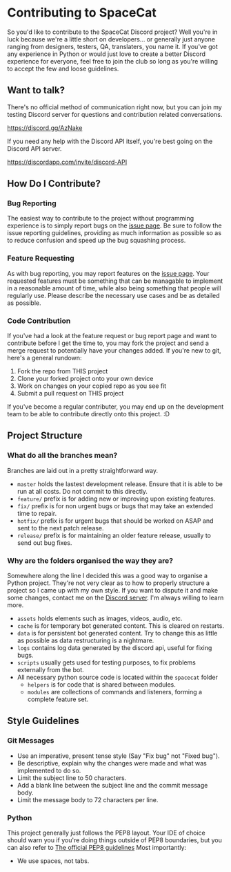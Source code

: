 # Contributing to SpaceCat

So you'd like to contribute to the SpaceCat Discord project? Well you're in luck because we're a little short on developers... or generally just anyone ranging from designers, testers, QA, translaters, you name it. If you've got any experience in Python or would just love to create a better Discord experience for everyone, feel free to join the club so long as you're willing to accept the few and loose guidelines.

## Want to talk?
There's no official method of communication right now, but you can join my testing Discord server for questions and contribution related conversations.

https://discord.gg/AzNake

If you need any help with the Discord API itself, you're best going on the Discord API server.

https://discordapp.com/invite/discord-API


## How Do I Contribute?

### Bug Reporting
The easiest way to contribute to the project without programming experience is to simply report bugs on the [issue page](https://gitlab.com/Mizarc/spacecat-discord-bot/-/issues). Be sure to follow the issue reporting guidelines, providing as much information as possible so as to reduce confusion and speed up the bug squashing process.

### Feature Requesting
As with bug reporting, you may report features on the [issue page](https://gitlab.com/Mizarc/spacecat-discord-bot/-/issues). Your requested features must be something that can be managable to implement in a reasonable amount of time, while also being something that people will regularly use. Please describe the necessary use cases and be as detailed as possible.

### Code Contribution
If you've had a look at the feature request or bug report page and want to contribute before I get the time to, you may fork the project and send a merge request to potentially have your changes added. If you're new to git, here's a general rundown:

1. Fork the repo from THIS project
2. Clone your forked project onto your own device
3. Work on changes on your copied repo as you see fit
4. Submit a pull request on THIS project

If you've become a regular contributer, you may end up on the development team to be able to contribute directly onto this project. :D

## Project Structure

### What do all the branches mean?
Branches are laid out in a pretty straightforward way.
- `master` holds the lastest development release. Ensure that it is able to be run at all costs. Do not commit to this directly.
- `feature/` prefix is for adding new or improving upon existing features.
- `fix/` prefix is for non urgent bugs or bugs that may take an extended time to repair.
- `hotfix/` prefix is for urgent bugs that should be worked on ASAP and sent to the next patch release.
- `release/` prefix is for maintaining an older feature release, usually to send out bug fixes.

### Why are the folders organised the way they are?
Somewhere along the line I decided this was a good way to organise a Python project. They're not very clear as to how to properly structure a project so I came up with my own style. If you want to dispute it and make some changes, contact me on the [Discord server](https://discord.gg/AzNake). I'm always willing to learn more.
- `assets` holds elements such as images, videos, audio, etc.
- `cache` is for temporary bot generated content. This is cleared on restarts.
- `data` is for persistent bot generated content. Try to change this as little as possible as data restructuring is a nightmare.
- `logs` contains log data generated by the discord api, useful for fixing bugs.
- `scripts` usually gets used for testing purposes, to fix problems externally from the bot.
- All necessary python source code is located within the `spacecat` folder
  - `helpers` is for code that is shared between modules.
  - `modules` are collections of commands and listeners, forming a complete feature set.

## Style Guidelines

### Git Messages
- Use an imperative, present tense style (Say "Fix bug" not "Fixed bug").
- Be descriptive, explain why the changes were made and what was implemented to do so.
- Limit the subject line to 50 characters.
- Add a blank line between the subject line and the commit message body.
- Limit the message body to 72 characters per line.

### Python
This project generally just follows the PEP8 layout. Your IDE of choice should warn you if you're doing things outside of PEP8 boundaries, but you can also refer to [The official PEP8 guidelines](https://www.python.org/dev/peps/pep-0008/) Most importantly:
- We use spaces, not tabs.